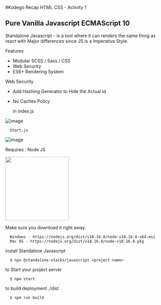 #Kodego Recap HTML CSS - Activity 1


## Pure Vanilla Javascript ECMAScript 10

Standalone Javascript - is a tool where it can renders the same thing as react with Major differences since JS is a Imperative Style.

Features

  - Modular SCSS / Sass / CSS
  - Web Security
  - ES6+ Rendering System

Web Security
  - Add Hashing Generator to Hide the Actual id
  - No Caches Policy
        
       

     in index.js

![image](https://github.com/Renstrio24p/Standalone-JavascriptES10/assets/123795328/423c9c1a-bb77-4528-bf90-cb714d98bf53)

      Start.js
        
![image](https://github.com/Renstrio24p/Standalone-JavascriptES10/assets/123795328/45f3a25f-9489-4498-8b97-e910ac18ae3a)﻿

Requires : Node JS

<img src="https://upload.wikimedia.org/wikipedia/commons/7/7e/Node.js_logo_2015.svg" width="200px"/>

Make sure you download it right away.

      Windows - https://nodejs.org/dist/v18.16.0/node-v18.16.0-x64.msi
      Mac OS - https://nodejs.org/dist/v18.16.0/node-v18.16.0.pkg

install Standalone Javascript

      $ npx @standalone-stacks/javascript <project name>

to Start your project server

      $ npm start

to build deployment ./dist

      $ npm run build
      

      


    

        




